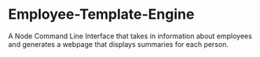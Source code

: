 # Employee-Template-Engine
A Node Command Line Interface that takes in information about employees and generates a webpage that displays summaries for each person.
